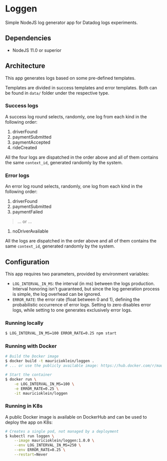 # Loggen

Simple NodeJS log generator app for Datadog logs experiments.

## Dependencies

- NodeJS 11.0 or superior

## Architecture

This app generates logs based on some pre-defined templates.

Templates are divided in success templates and error templates. Both can be found in `data/` folder under the respective type.

### Success logs

A success log round selects, randomly, one log from each kind in the following order:

1. driverFound
2. paymentSubmitted
3. paymentAccepted
4. rideCreated

All the four logs are dispatched in the order above and all of them contains the same `context_id`, generated randomly by the system.

### Error logs

An error log round selects, randomly, one log from each kind in the following order:

1. driverFound
2. paymentSubmitted
3. paymentFailed

> ... or ...

1. noDriverAvailable

All the logs are dispatched in the order above and all of them contains the same `context_id`, generated randomly by the system.

## Configuration

This app requires two parameters, provided by environment variables:

- `LOG_INTERVAL_IN_MS`: the interval (in ms) between the logs production. Interval honoring isn't guaranteed, but since the log generation process is simple, the log overhead can be ignored.
- `ERROR_RATE`: the error rate (float between 0 and 1), defining the probabilistic occurrence of error logs. Setting to zero disables error logs, while setting to one generates exclusively error logs.

### Running locally

```bash
$ LOG_INTERVAL_IN_MS=100 ERROR_RATE=0.25 npm start
```

### Running with Docker

```bash
# Build the Docker image
$ docker build -t mauricioklein/loggen .
# ... or use the publicly available image: https://hub.docker.com/r/mauricioklein/loggen/

# Start the container
$ docker run \
    -e LOG_INTERVAL_IN_MS=100 \
    -e ERROR_RATE=0.25 \
    -it mauricioklein/loggen
```

### Running in K8s

A public Docker image is available on DockerHub and can be used to deploy the app on K8s:

```bash
# Creates a single pod, not managed by a deployment
$ kubectl run loggen \
    --image mauricioklein/loggen:1.0.0 \
    --env LOG_INTERVAL_IN_MS=250 \
    --env ERROR_RATE=0.25 \
    --restart=Never
```
